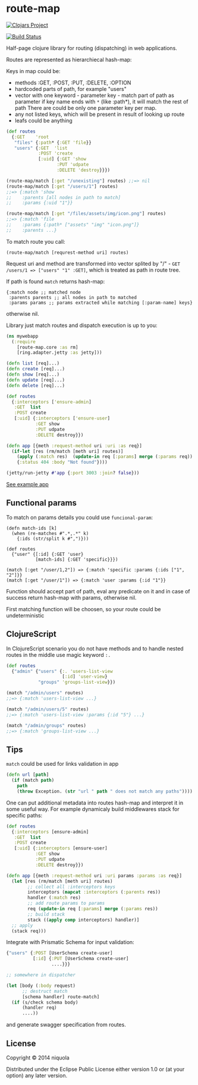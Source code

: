# route-map

[![Clojars Project](http://clojars.org/route-map/latest-version.svg)](http://clojars.org/route-map)

[![Build Status](https://travis-ci.org/niquola/route-map.svg)](https://travis-ci.org/niquola/route-map)

Half-page clojure library for routing (dispatching) in web applications.

Routes are represented as hierarchiecal hash-map:

Keys in map could be:
 * methods :GET, :POST, :PUT, :DELETE, :OPTION
 * hardcoded parts of path, for example "users"
 * vector with one keyword - parameter key - match part of path as parameter
   if key name ends with `*` (like :path*), it will match the rest of path
   There are could be only one parameter key per map.
 * any not listed keys, which will be present in result of looking up route
 * leafs could be anything

```clojure
(def routes
  {:GET    'root
   "files" {:path* {:GET 'file}}
   "users" {:GET  'list
            :POST 'create
            [:uid] {:GET 'show
                   :PUT 'udpate
                   :DELETE 'destroy}}})

(route-map/match [:get "/unexisting"] routes) ;;=> nil
(route-map/match [:get "/users/1"] routes)
;;=> {:match 'show
;;    :parents [all nodes in path to match]
;;    :params {:uid "1"}}

(route-map/match [:get "/files/assets/img/icon.png"] routes)
;;=> {:match 'file
;;    :params {:path* ["assets" "img" "icon.png"]}
;;    :parents ...}

```


To match route you call:

`(route-map/match [requrest-method uri] routes)`

Request uri and method are transformed into vector splited by "/" -
`GET /users/1 => ["users" "1" :GET]`, which is treated as path in route tree.

If path is found `match` returns hash-map:

```
{:match node ;; matched node
 :parents parents ;; all nodes in path to matched
 :params params ;; params extracted while matching [:param-name] keys}
```

otherwise nil.

Library just match routes and dispatch execution is up to you:

```clojure
(ns mywebapp
  (:require
    [route-map.core :as rm]
    [ring.adapter.jetty :as jetty]))

(defn list [req]...)
(defn create [req]...)
(defn show [req]...)
(defn update [req]...)
(defn delete [req]...)

(def routes
  {:interceptors ['ensure-admin]
   :GET  list
   :POST create
   [:uid] {:interceptors ['ensure-user]
           :GET show
           :PUT udpate
           :DELETE destroy}})

(defn app [{meth :request-method uri :uri :as req}]
  (if-let [res (rm/match [meth uri] routes)]
    (apply (:match res)  (update-in req [:params] merge (:params req))
    {:status 404 :body "Not found"})))

(jetty/run-jetty #'app {:port 3003 :join? false}))
```

[See example app](examples/mywebapp.clj)


## Functional params

To match on params details you could use `funcional-param`:

```
(defn match-ids [k]
  (when (re-matches #".*,.*" k)
    {:ids (str/split k #",")}))

(def routes
  {"user" {[:id] {:GET 'user}
           [match-ids] {:GET 'specific}}})

(match [:get "/user/1,2"]) => {:match 'specific :params {:ids ["1", "2"]}}
(match [:get "/user/1"]) => {:match 'user :params {:id "1"}}

```

Function should accept part of path, eval any predicate on it and in case of 
success return hash-map with params, otherwise nil.

First matching function will be choosen, so your route could be undeterministic


## ClojureScript

In ClojureScript scenario you do not have methods
and to handle nested routes in the middle use magic keyword ```:.```

```clojure
(def routes
  {"admin" {"users" {:. 'users-list-view
                     [:id] 'user-view}
            "groups" 'groups-list-view}})

(match "/admin/users" routes)
;;=> {:match 'users-list-view ...}

(match "/admin/users/5" routes)
;;=> {:match 'users-list-view :params {:id "5"} ...}

(match "/admin/groups" routes)
;;=> {:match 'groups-list-view ...}
```

## Tips

`match` could be used for links validation in app

```clojure
(defn url [path]
  (if (match path)
    path
    (throw Exception. (str "url " path " does not match any paths"))))
```

One can put additional metadata into routes hash-map and
interpret it in some useful way.
For example dynamicaly build middlewares stack for specific paths:

```clojure
(def routes
  {:interceptors [ensure-admin]
   :GET  list
   :POST create
   [:uid] {:interceptors [ensure-user]
           :GET show
           :PUT udpate
           :DELETE destroy}})

(defn app [{meth :request-method uri :uri params :params :as req}]
  (let [res (rm/match [meth uri] routes)
        ;; collect all :interceptors keys
        interceptors (mapcat :interceptors (:parents res))
        handler (:match res)
        ;; add route params to params
        req (update-in req [:params] merge (:params res))
        ;; build stack
        stack ((apply comp interceptors) handler)]
  ;; apply
  (stack req)))
```

Integrate with Prismatic Schema for input validation:

```clojure
{"users" {:POST [UserSchema create-user]
          [:id] {:PUT [UserSchema create-user]
                 ....}}}

;; somewhere in dispatcher

(let [body (:body request)
      ;; destruct match
      [schema handler] route-match]
  (if (s/check schema body)
      (handler req)
      ....))
```

and generate swagger specification from routes.

## License

Copyright © 2014 niquola

Distributed under the Eclipse Public License either version 1.0 or (at
your option) any later version.

